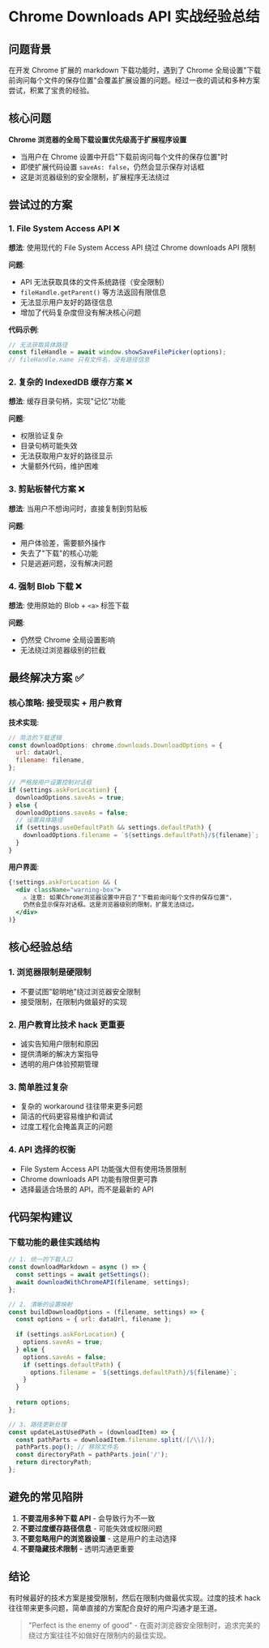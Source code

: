 # Chrome Downloads API 实战经验总结

## 问题背景

在开发 Chrome 扩展的 markdown 下载功能时，遇到了 Chrome 全局设置"下载前询问每个文件的保存位置"会覆盖扩展设置的问题。经过一夜的调试和多种方案尝试，积累了宝贵的经验。

## 核心问题

**Chrome 浏览器的全局下载设置优先级高于扩展程序设置**

- 当用户在 Chrome 设置中开启"下载前询问每个文件的保存位置"时
- 即使扩展代码设置 `saveAs: false`，仍然会显示保存对话框
- 这是浏览器级别的安全限制，扩展程序无法绕过

## 尝试过的方案

### 1. File System Access API ❌
**想法**: 使用现代的 File System Access API 绕过 Chrome downloads API 限制

**问题**:
- API 无法获取具体的文件系统路径（安全限制）
- `fileHandle.getParent()` 等方法返回有限信息
- 无法显示用户友好的路径信息
- 增加了代码复杂度但没有解决核心问题

**代码示例**:
```javascript
// 无法获取具体路径
const fileHandle = await window.showSaveFilePicker(options);
// fileHandle.name 只有文件名，没有路径信息
```

### 2. 复杂的 IndexedDB 缓存方案 ❌
**想法**: 缓存目录句柄，实现"记忆"功能

**问题**:
- 权限验证复杂
- 目录句柄可能失效
- 无法获取用户友好的路径显示
- 大量额外代码，维护困难

### 3. 剪贴板替代方案 ❌
**想法**: 当用户不想询问时，直接复制到剪贴板

**问题**:
- 用户体验差，需要额外操作
- 失去了"下载"的核心功能
- 只是逃避问题，没有解决问题

### 4. 强制 Blob 下载 ❌
**想法**: 使用原始的 Blob + `<a>` 标签下载

**问题**:
- 仍然受 Chrome 全局设置影响
- 无法绕过浏览器级别的拦截

## 最终解决方案 ✅

### 核心策略: 接受现实 + 用户教育

**技术实现**:
```javascript
// 简洁的下载逻辑
const downloadOptions: chrome.downloads.DownloadOptions = {
  url: dataUrl,
  filename: filename,
};

// 严格按用户设置控制对话框
if (settings.askForLocation) {
  downloadOptions.saveAs = true;
} else {
  downloadOptions.saveAs = false;
  // 设置具体路径
  if (settings.useDefaultPath && settings.defaultPath) {
    downloadOptions.filename = `${settings.defaultPath}/${filename}`;
  }
}
```

**用户界面**:
```jsx
{!settings.askForLocation && (
  <div className="warning-box">
    ⚠️ 注意: 如果Chrome浏览器设置中开启了"下载前询问每个文件的保存位置"，
    仍然会显示保存对话框。这是浏览器级别的限制，扩展无法绕过。
  </div>
)}
```

## 核心经验总结

### 1. 浏览器限制是硬限制
- 不要试图"聪明地"绕过浏览器安全限制
- 接受限制，在限制内做最好的实现

### 2. 用户教育比技术 hack 更重要
- 诚实告知用户限制和原因
- 提供清晰的解决方案指导
- 透明的用户体验预期管理

### 3. 简单胜过复杂
- 复杂的 workaround 往往带来更多问题
- 简洁的代码更容易维护和调试
- 过度工程化会掩盖真正的问题

### 4. API 选择的权衡
- File System Access API 功能强大但有使用场景限制
- Chrome downloads API 功能有限但更可靠
- 选择最适合场景的 API，而不是最新的 API

## 代码架构建议

### 下载功能的最佳实践结构

```javascript
// 1. 统一的下载入口
const downloadMarkdown = async () => {
  const settings = await getSettings();
  await downloadWithChromeAPI(filename, settings);
};

// 2. 清晰的设置映射
const buildDownloadOptions = (filename, settings) => {
  const options = { url: dataUrl, filename };
  
  if (settings.askForLocation) {
    options.saveAs = true;
  } else {
    options.saveAs = false;
    if (settings.defaultPath) {
      options.filename = `${settings.defaultPath}/${filename}`;
    }
  }
  
  return options;
};

// 3. 路径更新处理
const updateLastUsedPath = (downloadItem) => {
  const pathParts = downloadItem.filename.split(/[/\\]/);
  pathParts.pop(); // 移除文件名
  const directoryPath = pathParts.join('/');
  return directoryPath;
};
```

## 避免的常见陷阱

1. **不要混用多种下载 API** - 会导致行为不一致
2. **不要过度缓存路径信息** - 可能失效或权限问题
3. **不要忽略用户的浏览器设置** - 这是用户的主动选择
4. **不要隐藏技术限制** - 透明沟通更重要

## 结论

有时候最好的技术方案是接受限制，然后在限制内做最优实现。过度的技术 hack 往往带来更多问题，简单直接的方案配合良好的用户沟通才是王道。

> "Perfect is the enemy of good" - 在面对浏览器安全限制时，追求完美的绕过方案往往不如做好在限制内的最佳实现。